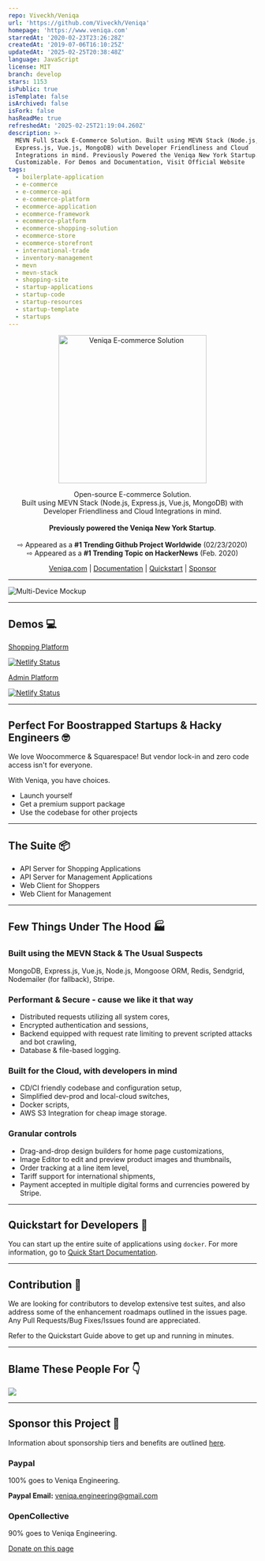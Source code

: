 ```yaml
---
repo: Viveckh/Veniqa
url: 'https://github.com/Viveckh/Veniqa'
homepage: 'https://www.veniqa.com'
starredAt: '2020-02-23T23:26:28Z'
createdAt: '2019-07-06T16:10:25Z'
updatedAt: '2025-02-25T20:38:48Z'
language: JavaScript
license: MIT
branch: develop
stars: 1153
isPublic: true
isTemplate: false
isArchived: false
isFork: false
hasReadMe: true
refreshedAt: '2025-02-25T21:19:04.260Z'
description: >-
  MEVN Full Stack E-Commerce Solution. Built using MEVN Stack (Node.js,
  Express.js, Vue.js, MongoDB) with Developer Friendliness and Cloud
  Integrations in mind. Previously Powered the Veniqa New York Startup. 100%
  Customizable. For Demos and Documentation, Visit Official Website
tags:
  - boilerplate-application
  - e-commerce
  - e-commerce-api
  - e-commerce-platform
  - ecommerce-application
  - ecommerce-framework
  - ecommerce-platform
  - ecommerce-shopping-solution
  - ecommerce-store
  - ecommerce-storefront
  - international-trade
  - inventory-management
  - mevn
  - mevn-stack
  - shopping-site
  - startup-applications
  - startup-code
  - startup-resources
  - startup-template
  - startups
---
```


<p align="center">
  <a href="https://veniqa.com">
    <img src="https://www.veniqa.com/img/assets/veniqalogo.png" width="300px" alt="Veniqa E-commerce Solution" />
  </a>
</p>
<p align="center">
Open-source E-commerce Solution. 
<br>Built using MEVN Stack (Node.js, Express.js, Vue.js, MongoDB) with Developer Friendliness and Cloud Integrations in mind.
<br>
<br><strong>Previously powered the Veniqa New York Startup</strong>.
<br>
<br> &#8680; Appeared as a <strong>#1 Trending Github Project Worldwide</strong> (02/23/2020)
<br> &#8680; Appeared as a <strong>#1 Trending Topic on HackerNews</strong> (Feb. 2020)
</p>

<p align="center">
  <a href="https://veniqa.com" target="_blank">Veniqa.com</a> |
  <a href="https://documentation.veniqa.com" target="_blank">Documentation</a> |
  <a href="https://documentation.veniqa.com/dockersetup/dockersetup.html" target="_blank">Quickstart</a> |
  <a href="https://opencollective.com/veniqa" target="_blank">Sponsor</a>
</p>

---

![Multi-Device Mockup](https://www.veniqa.com/img/device-mockups/multi-device-mockup.png)

---
## Demos :computer:

[Shopping Platform](https://shop.veniqa.com)

[![Netlify Status](https://api.netlify.com/api/v1/badges/c95aadbb-cf5b-4e35-a86d-69646f345690/deploy-status)](https://app.netlify.com/sites/prod-veniqa-client/deploys)

[Admin Platform](https://admin.veniqa.com)

[![Netlify Status](https://api.netlify.com/api/v1/badges/bb8d700a-4136-4b65-acc1-f29e14aed779/deploy-status)](https://app.netlify.com/sites/prod-veniqa-admin/deploys)  

--- 

## Perfect For Boostrapped Startups & Hacky Engineers :nerd_face:
We love Woocommerce & Squarespace! But vendor lock-in and zero code access isn't for everyone.

With Veniqa, you have choices.
* Launch yourself
* Get a premium support package
* Use the codebase for other projects

---

## The Suite :package:
* API Server for Shopping Applications
* API Server for Management Applications
* Web Client for Shoppers
* Web Client for Management

---

## Few Things Under The Hood :factory:

### Built using the MEVN Stack & The Usual Suspects
MongoDB, Express.js, Vue.js, Node.js, Mongoose ORM, Redis, Sendgrid, Nodemailer (for fallback), Stripe.

### Performant & Secure - cause we like it that way
* Distributed requests utilizing all system cores, 
* Encrypted authentication and sessions, 
* Backend equipped with request rate limiting to prevent scripted attacks and bot crawling, 
* Database & file-based logging.

### Built for the Cloud, with developers in mind
* CD/CI friendly codebase and configuration setup, 
* Simplified dev-prod and local-cloud switches, 
* Docker scripts, 
* AWS S3 Integration for cheap image storage.

### Granular controls
* Drag-and-drop design builders for home page customizations, 
* Image Editor to edit and preview product images and thumbnails, 
* Order tracking at a line item level, 
* Tariff support for international shipments, 
* Payment accepted in multiple digital forms and currencies powered by Stripe.

---

## Quickstart for Developers :electric_plug:

You can start up the entire suite of applications using `docker`. For more information, go to [Quick Start Documentation](https://documentation.veniqa.com/dockersetup/dockersetup.html).

---


## Contribution :pray:

We are looking for contributors to develop extensive test suites, and also address some of the enhancement roadmaps outlined in the issues page. Any Pull Requests/Bug Fixes/Issues found are appreciated.

Refer to the Quickstart Guide above to get up and running in minutes.

---

## Blame These People For :point_down:

<a href="https://github.com/Viveckh/Veniqa/graphs/contributors"><img src="https://www.veniqa.com/img/team/veniqa-contributors.png" /></a>

---

## Sponsor this Project :clap:

Information about sponsorship tiers and benefits are outlined [here](https://opencollective.com/veniqa).


### Paypal
100% goes to Veniqa Engineering.

<b>Paypal Email:</b> veniqa.engineering@gmail.com


### OpenCollective
90% goes to Veniqa Engineering.

[Donate on this page](https://opencollective.com/veniqa)





